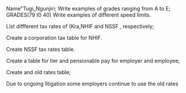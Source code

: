Name"Tugi_Ngunjiri;
Write examples of grades ranging from A to E;
 GRADES(79 t0 40)
Write examples of different speed limits.
 

List diffferent tax rates of (Kra,NHIF and NSSF , respectively;
      
      
 Create a corporation tax table for NHIF.



Create NSSF tax rates table.


 Create a table for tier and pensionable pay for employer and employee;



Create and old rates table;




Due to ongoing litigation some employers continue to use the old rates
